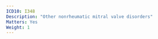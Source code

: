```yaml
---
ICD10: I348
Description: "Other nonrheumatic mitral valve disorders"
Matters: Yes
Weight: 1
---
```


